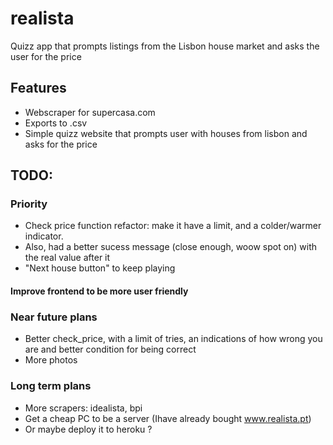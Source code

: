 # realista

Quizz app that prompts listings from the Lisbon house market and asks the user for the price

## Features

- Webscraper for supercasa.com
- Exports to .csv
- Simple quizz website that prompts user with houses from lisbon and asks for the price

## TODO:

### Priority

- Check price function refactor: make it have a limit, and a colder/warmer indicator. 
- Also, had a better sucess message (close enough, woow spot on) with the real value after it
- "Next house button" to keep playing


#### Improve frontend to be more user friendly


### Near future plans

- Better check_price, with a limit of tries,  an indications of how wrong you are and better condition for being correct
- More photos



### Long term plans

- More scrapers: idealista, bpi
- Get a cheap PC to be a server (Ihave already bought www.realista.pt)
- Or maybe deploy it to heroku ?